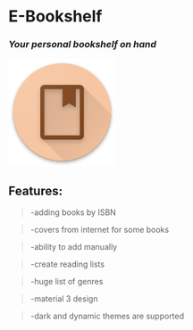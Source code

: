 # E-Bookshelf
### *Your personal bookshelf on hand*

![](/app/src/main/res/mipmap-xxxhdpi/ic_launcher.png)

## Features:

>-adding books by ISBN

>-covers from internet for some books

>-ability to add manually

>-create reading lists

>-huge list of genres

>-material 3 design

>-dark and dynamic themes are supported
